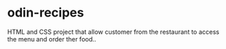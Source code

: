 # odin-recipes
HTML and CSS project that allow customer from the restaurant to access the menu and order ther food..

